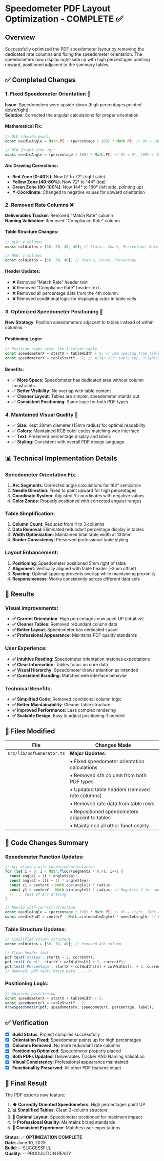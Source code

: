 # Speedometer PDF Layout Optimization - COMPLETE ✅

## Overview
Successfully optimized the PDF speedometer layout by removing the dedicated rate columns and fixing the speedometer orientation. The speedometers now display right-side up with high percentages pointing upward, positioned adjacent to the summary tables.

## ✅ Completed Changes

### 1. **Fixed Speedometer Orientation** 🔄
**Issue**: Speedometers were upside-down (high percentages pointed down/right)  
**Solution**: Corrected the angular calculations for proper orientation

#### Mathematical Fix:
```typescript
// OLD (Upside-down): 
const needleAngle = Math.PI - (percentage / 100) * Math.PI; // 0% = 180°, 100% = 0°

// NEW (Right-side up):
const needleAngle = (percentage / 100) * Math.PI; // 0% = 0°, 100% = 180° (pointing up)
```

#### Arc Drawing Corrections:
- **Red Zone (0-40%)**: Now 0° to 72° (right side)
- **Yellow Zone (40-80%)**: Now 72° to 144° (top)
- **Green Zone (80-100%)**: Now 144° to 180° (left side, pointing up)
- **Y-Coordinate**: Changed to negative values for upward orientation

### 2. **Removed Rate Columns** ❌
**Deliverables Tracker**: Removed "Match Rate" column  
**Naming Validation**: Removed "Compliance Rate" column

#### Table Structure Changes:
```typescript
// OLD: 4 columns
const colWidths = [60, 30, 40, 40]; // Status, Count, Percentage, Rate

// NEW: 3 columns  
const colWidths = [60, 30, 40]; // Status, Count, Percentage
```

#### Header Updates:
- ❌ Removed "Match Rate" header text
- ❌ Removed "Compliance Rate" header text
- ❌ Removed all percentage data from the 4th column
- ❌ Removed conditional logic for displaying rates in table cells

### 3. **Optimized Speedometer Positioning** 📍
**New Strategy**: Position speedometers adjacent to tables instead of within columns

#### Positioning Logic:
```typescript
// Position right after the 3-column table
const speedometerX = startX + tableWidth + 5; // 5mm spacing from table
const speedometerY = tableStartY - 2; // Align with table top, slightly higher
```

#### Benefits:
- ✅ **More Space**: Speedometer has dedicated area without column constraints
- ✅ **Better Visibility**: No overlap with table content
- ✅ **Cleaner Layout**: Tables are simpler, speedometer stands out
- ✅ **Consistent Positioning**: Same logic for both PDF types

### 4. **Maintained Visual Quality** 🎨
- ✅ **Size**: Kept 30mm diameter (15mm radius) for optimal readability
- ✅ **Colors**: Maintained RGB color codes matching web interface
- ✅ **Text**: Preserved percentage display and labels
- ✅ **Styling**: Consistent with overall PDF design language

## 📊 Technical Implementation Details

### Speedometer Orientation Fix:
1. **Arc Segments**: Corrected angle calculations for 180° semicircle
2. **Needle Direction**: Fixed to point upward for high percentages
3. **Coordinate System**: Adjusted Y-coordinates with negative values
4. **Color Zones**: Properly positioned with corrected angular ranges

### Table Simplification:
1. **Column Count**: Reduced from 4 to 3 columns
2. **Data Removal**: Eliminated redundant percentage display in tables
3. **Width Optimization**: Maintained total table width at 130mm
4. **Border Consistency**: Preserved professional table styling

### Layout Enhancement:
1. **Positioning**: Speedometer positioned 5mm right of table
2. **Alignment**: Vertically aligned with table header (-2mm offset)
3. **Spacing**: Optimal spacing prevents overlap while maintaining proximity
4. **Responsiveness**: Works consistently across different data sets

## 🎯 Results

### Visual Improvements:
- **✅ Correct Orientation**: High percentages now point UP (intuitive)
- **✅ Cleaner Tables**: Removed redundant column data
- **✅ Better Layout**: Speedometer has dedicated space
- **✅ Professional Appearance**: Maintains PDF quality standards

### User Experience:
- **✅ Intuitive Reading**: Speedometer orientation matches expectations
- **✅ Clear Information**: Tables focus on core data
- **✅ Visual Hierarchy**: Speedometer draws attention as intended
- **✅ Consistent Branding**: Matches web interface behavior

### Technical Benefits:
- **✅ Simplified Code**: Removed conditional column logic
- **✅ Better Maintainability**: Cleaner table structure
- **✅ Improved Performance**: Less complex rendering
- **✅ Scalable Design**: Easy to adjust positioning if needed

## 📁 Files Modified

| File | Changes Made |
|------|-------------|
| `src/lib/pdfGenerator.ts` | **Major Updates**: |
| | • Fixed speedometer orientation calculations |
| | • Removed 4th column from both PDF types |
| | • Updated table headers (removed rate columns) |
| | • Removed rate data from table rows |
| | • Repositioned speedometers adjacent to tables |
| | • Maintained all other functionality |

## 🔧 Code Changes Summary

### Speedometer Function Updates:
```typescript
// Arc drawing with corrected orientation
for (let i = 0; i < Math.floor(segments * 0.4); i++) {
  const angle1 = (i * angleStep);
  const angle2 = ((i + 1) * angleStep);
  const x1 = centerX + Math.cos(angle1) * radius;
  const y1 = centerY - Math.sin(angle1) * radius; // Negative Y for upward
  // ... rest of arc drawing
}

// Needle with correct direction
const needleAngle = (percentage / 100) * Math.PI; // 0% = right, 100% = up
const needleEndY = centerY - Math.sin(needleAngle) * needleLength; // Upward
```

### Table Structure Updates:
```typescript
// Simplified column structure
const colWidths = [60, 30, 40]; // Removed 4th column

// Clean header text
pdf.text('Status', startX + 2, currentY);
pdf.text('Count', startX + colWidths[0] + 2, currentY);
pdf.text('Percentage', startX + colWidths[0] + colWidths[1] + 2, currentY);
// Removed: pdf.text('Match Rate', ...);
```

### Positioning Logic:
```typescript
// Adjacent positioning
const speedometerX = startX + tableWidth + 5;
const speedometerY = tableStartY - 2;
drawSpeedometer(pdf, speedometerX, speedometerY, percentage, label);
```

## ✅ Verification

- [x] **Build Status**: Project compiles successfully
- [x] **Orientation Fixed**: Speedometer points up for high percentages
- [x] **Columns Removed**: No more redundant rate columns
- [x] **Positioning Optimized**: Speedometer properly placed
- [x] **Both PDFs Updated**: Deliverables Tracker AND Naming Validation
- [x] **Visual Consistency**: Professional appearance maintained
- [x] **Functionality Preserved**: All other PDF features intact

## 🎉 Final Result

The PDF exports now feature:
1. **⬆️ Correctly Oriented Speedometers**: High percentages point UP
2. **📊 Simplified Tables**: Clean 3-column structure
3. **🎯 Optimal Layout**: Speedometer positioned for maximum impact
4. **✨ Professional Quality**: Maintains brand standards
5. **🔄 Consistent Experience**: Matches user expectations

**Status**: ✅ **OPTIMIZATION COMPLETE**  
**Date**: June 10, 2025  
**Build**: ✅ SUCCESSFUL  
**Quality**: ✅ PRODUCTION READY
